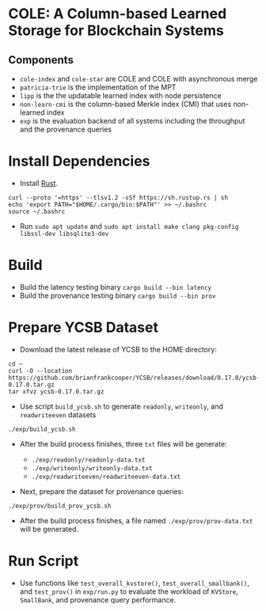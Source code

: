 # COLE: A Column-based Learned Storage for Blockchain Systems
## Components
- `cole-index` and `cole-star` are COLE and COLE with asynchronous merge
- `patricia-trie` is the implementation of the MPT
- `lipp` is the the updatable learned index with node persistence
- `non-learn-cmi` is the column-based Merkle index (CMI) that uses non-learned index
- `exp` is the evaluation backend of all systems including the throughput and the provenance queries

# Install Dependencies
- Install [Rust](https://rustup.rs).
```
curl --proto '=https' --tlsv1.2 -sSf https://sh.rustup.rs | sh
echo 'export PATH="$HOME/.cargo/bin:$PATH"' >> ~/.bashrc
source ~/.bashrc
```
- Run `sudo apt update` and `sudo apt install make clang pkg-config libssl-dev libsqlite3-dev`

# Build
- Build the latency testing binary `cargo build --bin latency`
- Build the provenance testing binary `cargo build --bin prov`

# Prepare YCSB Dataset
* Download the latest release of YCSB to the HOME directory:
```
cd ~
curl -O --location https://github.com/brianfrankcooper/YCSB/releases/download/0.17.0/ycsb-0.17.0.tar.gz
tar xfvz ycsb-0.17.0.tar.gz
```
* Use script `build_ycsb.sh` to generate `readonly`, `writeonly`, and `readwriteeven` datasets
```
./exp/build_ycsb.sh
```

* After the build process finishes, three `txt` files will be generate:
    * `./exp/readonly/readonly-data.txt`
    * `./exp/writeonly/writeonly-data.txt`
    * `./exp/readwriteeven/readwriteeven-data.txt`

* Next, prepare the dataset for provenance queries:
```
./exp/prov/build_prov_ycsb.sh
```

* After the build process finishes, a file named `./exp/prov/prov-data.txt` will be generated.

# Run Script

* Use functions like `test_overall_kvstore()`, `test_overall_smallbank()`, and `test_prov()` in `exp/run.py` to evaluate the workload of `KVStore`, `SmallBank`, and provenance query performance.
